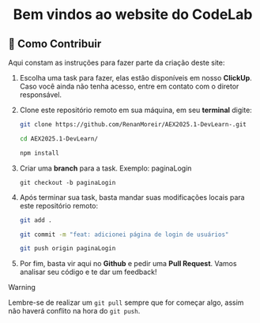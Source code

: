 <h1 align="center">Bem vindos ao website do CodeLab</h1>

## 🤝 Como Contribuir
Aqui constam as instruções para fazer parte da criação deste site:

1. Escolha uma task para fazer, elas estão disponíveis em nosso **ClickUp**. Caso você ainda não tenha acesso, entre em contato com o diretor responsável.
   
2. Clone este repositório remoto em sua máquina, em seu **terminal** digite:
   ```bash
   git clone https://github.com/RenanMoreir/AEX2025.1-DevLearn-.git
   
   cd AEX2025.1-DevLearn/

   npm install
   ```
   
3. Criar uma **branch** para a task. Exemplo: paginaLogin
   ```
   git checkout -b paginaLogin
   ```
4. Após terminar sua task, basta mandar suas modificações locais para este repositório remoto:
   ```bash
   git add .

   git commit -m "feat: adicionei página de login de usuários"

   git push origin paginaLogin
   ```
   
5. Por fim, basta vir aqui no **Github** e pedir uma **Pull Request**. Vamos analisar seu código e te dar um feedback!


> [!WARNING]
> Lembre-se de realizar um ```git pull``` sempre que for começar algo, assim não haverá conflito na hora do ```git push```.
